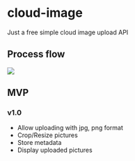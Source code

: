 # cloud-image
Just a free simple cloud image upload API

## Process flow
![](https://cloud.google.com/images/products/functions/real-time-file-processing-graphic.svg)

## MVP
### v1.0
- Allow uploading with jpg, png format
- Crop/Resize pictures
- Store metadata
- Display uploaded pictures
